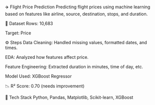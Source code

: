 ✈️ Flight Price Prediction
Predicting flight prices using machine learning based on features like airline, source, destination, stops, and duration.

📁 Dataset
Rows: 10,683

Target: Price

⚙️ Steps
Data Cleaning: Handled missing values, formatted dates, and times.

EDA: Analyzed how features affect price.

Feature Engineering: Extracted duration in minutes, time of day, etc.

Model Used: XGBoost Regressor

📉 R² Score: 0.70 (needs improvement)

🔧 Tech Stack
Python, Pandas, Matplotlib, Scikit-learn, XGBoost
